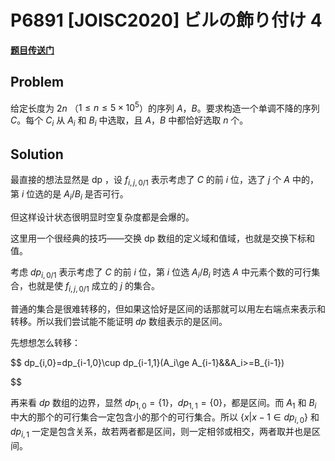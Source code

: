 # P6891 [JOISC2020] ビルの飾り付け 4

**[题目传送门](https://www.luogu.com.cn/problem/P6891)**

## Problem

给定长度为 $2n$ （$1\le n\le5\times10^5$）的序列 $A$，$B$。要求构造一个单调不降的序列 $C$。每个 $C_i$ 从 $A_i$ 和 $B_i$ 中选取，且 $A$，$B$ 中都恰好选取 $n$ 个。

## Solution

最直接的想法显然是 dp ，设 $f_{i,j,0/1}$ 表示考虑了 $C$ 的前 $i$ 位，选了 $j$ 个 $A$ 中的，第 $i$ 位选的是 $A_i$/$B_i$ 是否可行。

但这样设计状态很明显时空复杂度都是会爆的。

这里用一个很经典的技巧——交换 dp 数组的定义域和值域，也就是交换下标和值。

考虑 $dp_{i,0/1}$ 表示考虑了 $C$ 的前 $i$ 位，第 $i$ 位选 $A_i$/$B_i$ 时选 $A$ 中元素个数的可行集合，也就是使 $f_{i,j,0/1}$ 成立的 $j$ 的集合。

普通的集合是很难转移的，但如果这恰好是区间的话那就可以用左右端点来表示和转移。所以我们尝试能不能证明 $dp$ 数组表示的是区间。

先想想怎么转移：

$$
dp_{i,0}=dp_{i-1,0}\cup dp_{i-1,1}(A_i\ge A_{i-1}\&\&A_i>=B_{i-1})

$$

再来看 $dp$ 数组的边界，显然 $dp_{1,0}=\{1\}$，$dp_{1,1}=\{0\}$，都是区间。而 $A_1$ 和 $B_i$ 中大的那个的可行集合一定包含小的那个的可行集合。所以 $\{x|x-1\in dp_{i,0}\}$ 和 $dp_{i,1}$ 一定是包含关系，故若两者都是区间，则一定相邻或相交，两者取并也是区间。
